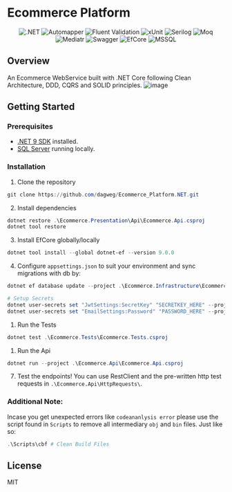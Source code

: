# Ecommerce Platform

<div align="center">
<img src="https://img.shields.io/badge/ASP.NET-blue?style=for-the-badge&logo=dotnet&logoColor=white" alt=".NET">
<img src="https://img.shields.io/badge/Automapper-orange?style=for-the-badge&logo=automapper&logoColor=white" alt="Automapper">
<img src="https://img.shields.io/badge/Fluent%20Validation-purple?style=for-the-badge&logo=fluent&logoColor=white" alt="Fluent Validation">
<img src="https://img.shields.io/badge/xUnit-lightblue?style=for-the-badge&logo=xunit&logoColor=white" alt="xUnit">
<img src="https://img.shields.io/badge/Serilog-pink?style=for-the-badge&logo=serilog&logoColor=white" alt="Serilog">
<img src="https://img.shields.io/badge/Moq-green?style=for-the-badge&logo=moq&logoColor=white" alt="Moq">
<img src="https://img.shields.io/badge/MediatR-red?style=for-the-badge&logo=Mediatr&logoColor=white" alt="Mediatr">
<img src="https://img.shields.io/badge/OpenAPI%20Swagger-green?style=for-the-badge&logo=swagger&logoColor=white" alt="Swagger">
<img src="https://img.shields.io/badge/Entity%20Framework%20Core-darkblue?style=for-the-badge&logo=entity-framework-core&logoColor=white" alt="EfCore">
<img src="https://img.shields.io/badge/Microsoft%20SQL%20Server-brown?style=for-the-badge&logo=microsoft-sql-server&logoColor=white" alt="MSSQL">
</div>

## Overview

An Ecommerce WebService built with .NET Core following Clean Architecture, DDD, CQRS and SOLID principles.
![image](https://github.com/user-attachments/assets/4df82ff1-acc2-4c54-9da4-eef30079d942)

## Getting Started

### Prerequisites

- [.NET 9 SDK](https://dotnet.microsoft.com/en-us/download/dotnet/9.0) installed.
- [SQL Server](https://www.microsoft.com/en-us/sql-server/sql-server-downloads) running locally.

### Installation

1. Clone the repository

```ps1
git clone https://github.com/dagweg/Ecommerce_Platform.NET.git
```

2. Install dependencies

```ps1
dotnet restore .\Ecommerce.Presentation\Api\Ecommerce.Api.csproj
dotnet tool restore
```

3. Install EfCore globally/locally

```ps1
dotnet tool install --global dotnet-ef --version 9.0.0
```

4. Configure `appsettings.json` to suit your environment and sync migrations with db by:

```ps1
dotnet ef database update --project .\Ecommerce.Infrastructure\Ecommerce.Infrastructure.csproj

# Setup Secrets
dotnet user-secrets set "JwtSettings:SecretKey" "SECRETKEY_HERE" --project .\Ecommerce.Api
dotnet user-secrets set "EmailSettings:Password" "PASSWORD_HERE" --project .\Ecommerce.Api
```

1. Run the Tests

```ps1
dotnet test .\Ecommerce.Tests\Ecommerce.Tests.csproj
```

1. Run the Api

```ps1
dotnet run --project .\Ecommerce.Api\Ecommerce.Api.csproj
```

7. Test the endpoints! You can use RestClient and the pre-written http test requests in `.\Ecommerce.Api\HttpRequests\`.

### Additional Note:

Incase you get unexpected errors like `codeananlysis error` please use the script found in `Scripts` to remove all intermediary `obj` and `bin` files. Just like so:

```ps1
.\Scripts\cbf # Clean Build Files
```

## License

MIT
